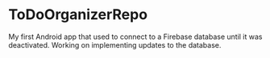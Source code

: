 # ToDoOrganizerRepo
 My first Android app that used to connect to a Firebase database until it was deactivated. Working on implementing updates to the database.

